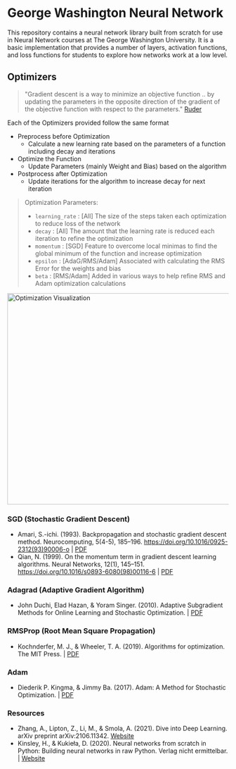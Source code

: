# George Washington Neural Network
This repository contains a neural network library built from scratch for use in Neural Network courses at
The George Washington University. It is a basic implementation that provides a number of layers, activation
functions, and loss functions for students to explore how networks work at a low level.


## Optimizers

>"Gradient descent is a way to minimize an objective function .. by updating the parameters in the opposite direction of the gradient of the objective function with respect to the parameters." [Ruder](https://arxiv.org/pdf/1609.04747)

Each of the Optimizers provided follow the same format
- Preprocess before Optimization
    - Calculate a new learning rate based on the parameters of a function including decay and iterations
- Optimize the Function
    - Update Parameters (mainly Weight and Bias) based on the algorithm
- Postprocess after Optimization
    - Update iterations for the algorithm to increase decay for next iteration

>Optimization Parameters:
>- ``learning_rate`` : [All] The size of the steps taken each optimization to reduce loss of the network
>- ``decay`` : [All] The amount that the learning rate is reduced each iteration to refine the optimization
>- ``momentum`` : [SGD] Feature to overcome local minimas to find the global minimum of the function and increase optimization
>- ``epsilon`` : [AdaG/RMS/Adam] Associated with calculating the RMS Error for the weights and bias
>- ``beta`` : [RMS/Adam] Added in various ways to help refine RMS and Adam optimization calculations

<img src="https://i.imgur.com/2dKCQHh.gif" alt="Optimization Visualization" style="height: 480px; width:620px;"/>

### SGD (Stochastic Gradient Descent)
* Amari, S.-ichi. (1993). Backpropagation and stochastic gradient descent method. Neurocomputing, 5(4-5), 185–196. https://doi.org/10.1016/0925-2312(93)90006-o | [PDF](https://bsi-ni.brain.riken.jp/database/file/141/142.pdf)
* Qian, N. (1999). On the momentum term in gradient descent learning algorithms. Neural Networks, 12(1), 145–151. https://doi.org/10.1016/s0893-6080(98)00116-6 | [PDF](http://citeseerx.ist.psu.edu/viewdoc/download?doi=10.1.1.57.5612&rep=rep1&type=pdf)

### Adagrad (Adaptive Gradient Algorithm)
* John Duchi, Elad Hazan, & Yoram Singer. (2010). Adaptive Subgradient Methods for Online Learning and Stochastic Optimization. | [PDF](https://www.jmlr.org/papers/volume12/duchi11a/duchi11a.pdf)

### RMSProp (Root Mean Square Propagation)
* Kochnderfer, M. J., & Wheeler, T. A. (2019). Algorithms for optimization. The MIT Press. | [PDF](https://mitpress.mit.edu/books/algorithms-optimization)
### Adam
* Diederik P. Kingma, & Jimmy Ba. (2017). Adam: A Method for Stochastic Optimization. | [PDF](https://arxiv.org/pdf/1412.6980.pdf)

### Resources
* Zhang, A., Lipton, Z., Li, M., & Smola, A. (2021). Dive into Deep Learning. arXiv preprint arXiv:2106.11342. [Website](https://d2l.ai/index.html)
* Kinsley, H., & Kukieła, D. (2020). Neural networks from scratch in Python: Building neural networks in raw Python. Verlag nicht ermittelbar. | [Website](https://nnfs.io/)